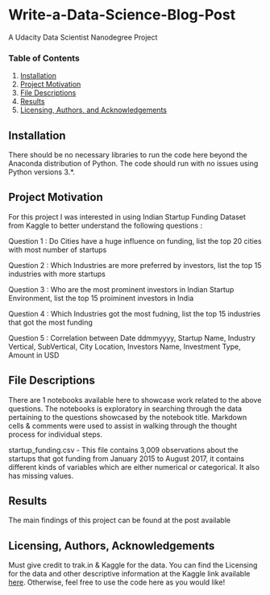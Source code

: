 # Write-a-Data-Science-Blog-Post
A Udacity Data Scientist Nanodegree Project


### Table of Contents

1. [Installation](#installation)
2. [Project Motivation](#motivation)
3. [File Descriptions](#files)
4. [Results](#results)
5. [Licensing, Authors, and Acknowledgements](#licensing)

## Installation <a name="installation"></a>

There should be no necessary libraries to run the code here beyond the Anaconda distribution of Python.  The code should run with no issues using Python versions 3.*.

## Project Motivation<a name="motivation"></a>

For this project I was interested in using Indian Startup Funding Dataset from Kaggle to better understand the following questions :

Question 1 : Do Cities have a huge influence on funding, list the top 20 cities with most number of startups

Question 2 : Which Industries are more preferred by investors, list the top 15 industries with more startups

Question 3 : Who are the most prominent investors in Indian Startup Environment, list the top 15 proiminent investors in India

Question 4 : Which Industries got the most fudning, list the top 15 industries that got the most funding

Question 5 : Correlation between Date ddmmyyyy, Startup Name, Industry Vertical, SubVertical, City  Location, Investors Name, Investment Type, Amount in USD 


## File Descriptions <a name="files"></a>

There are 1 notebooks available here to showcase work related to the above questions. The notebooks is exploratory in searching through the data pertaining to the questions showcased by the notebook title. Markdown cells & comments were used to assist in walking through the thought process for individual steps.

startup_funding.csv - This file contains 3,009 observations about the startups that got funding from January 2015 to August 2017, it contains different kinds of variables which are either numerical or categorical. It also has missing values.

## Results<a name="results"></a>

The main findings of this project can be found at the post available

## Licensing, Authors, Acknowledgements<a name="licensing"></a>

Must give credit to trak.in & Kaggle for the data. You can find the Licensing for the data and other descriptive information at the Kaggle link available [here](https://www.kaggle.com/sudalairajkumar/indian-startup-funding/data). Otherwise, feel free to use the code here as you would like! 

